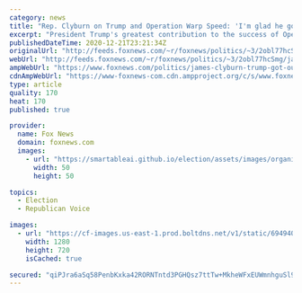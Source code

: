 ```yaml
---
category: news
title: "Rep. Clyburn on Trump and Operation Warp Speed: 'I'm glad he got out of the way'"
excerpt: "President Trump's greatest contribution to the success of Operation Warp Speed in developing a coronavirus vaccine was getting \"out of the way,\" House Majority Whip James Clyburn, D-S.C., told \"Your World\" Monday."
publishedDateTime: 2020-12-21T23:21:34Z
originalUrl: "http://feeds.foxnews.com/~r/foxnews/politics/~3/2obl77hcSmg/james-clyburn-trump-got-out-the-way-operation-warp-speed"
webUrl: "http://feeds.foxnews.com/~r/foxnews/politics/~3/2obl77hcSmg/james-clyburn-trump-got-out-the-way-operation-warp-speed"
ampWebUrl: "https://www.foxnews.com/politics/james-clyburn-trump-got-out-the-way-operation-warp-speed.amp"
cdnAmpWebUrl: "https://www-foxnews-com.cdn.ampproject.org/c/s/www.foxnews.com/politics/james-clyburn-trump-got-out-the-way-operation-warp-speed.amp"
type: article
quality: 170
heat: 170
published: true

provider:
  name: Fox News
  domain: foxnews.com
  images:
    - url: "https://smartableai.github.io/election/assets/images/organizations/foxnews.com-50x50.jpg"
      width: 50
      height: 50

topics:
  - Election
  - Republican Voice

images:
  - url: "https://cf-images.us-east-1.prod.boltdns.net/v1/static/694940094001/24c61943-9d2c-4a6a-a8a8-ae3c1a9a40f0/f17ffae6-84a3-4a3d-bae6-e90de5a00d88/1280x720/match/image.jpg"
    width: 1280
    height: 720
    isCached: true

secured: "qiPJra6aSq58PenbKxka42RORNTntd3PGHQsz7ttTw+MkheWFxEUWmnhguSl9FP6uj37YSjbs10pG7cMl3WhSPyFecP/AQu3mWrJwiQ317AiP6TvA7XiLlFNZBI6urwP1OyDssv1iSwOBMUG8kT5vTlwT0gXA7tmmAQelyZFSE7HLzIsq+yQ26tZLo77sE29L2gCuGiiycYnc9uzrtdSU92Ao2+zit3lNl48z7+kT0pU5ACrncqP7yXP+UORdfg9I3PVI/Xj3Ul76mfpNMMbxLMKgG9QV9qgyWfunYCK5Swm0SB6/gWy7Fr4ifZge2ZRgE+w6jra7DMMRbZ/D2PMm2jWTj0eOwQqMNH2PI8fp9s=;QmkqbDwMOpM8wlU1VmA8mw=="
---
```


